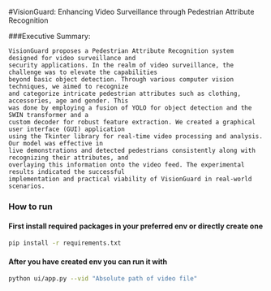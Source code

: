 #VisionGuard: Enhancing Video Surveillance through
Pedestrian Attribute Recognition

###Executive Summary:
```text
VisionGuard proposes a Pedestrian Attribute Recognition system designed for video surveillance and
security applications. In the realm of video surveillance, the challenge was to elevate the capabilities
beyond basic object detection. Through various computer vision techniques, we aimed to recognize
and categorize intricate pedestrian attributes such as clothing, accessories, age and gender. This
was done by employing a fusion of YOLO for object detection and the SWIN transformer and a
custom decoder for robust feature extraction. We created a graphical user interface (GUI) application
using the Tkinter library for real-time video processing and analysis. Our model was effective in
live demonstrations and detected pedestrians consistently along with recognizing their attributes, and
overlaying this information onto the video feed. The experimental results indicated the successful
implementation and practical viability of VisionGuard in real-world scenarios. 
```

### How to run 
#### First install required packages in your preferred env or directly create one
```bash
pip install -r requirements.txt
```
#### After you have created env you can run it with
```bash
python ui/app.py --vid "Absolute path of video file"
```

